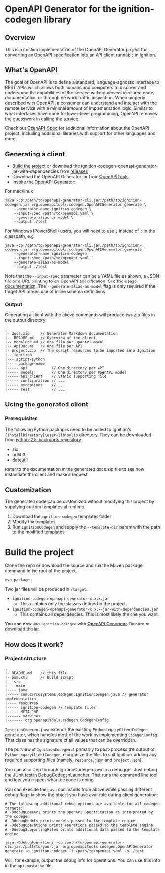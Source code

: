 # OpenAPI Generator for the ignition-codegen library

## Overview
This is a custom implementation of the OpenAPI Generator project for converting an OpenAPI specification into an API client runnable in Ignition.

## What's OpenAPI
The goal of OpenAPI is to define a standard, language-agnostic interface to REST APIs which allows both humans and computers to discover and understand the capabilities of the service without access to source code, documentation, or through network traffic inspection.
When properly described with OpenAPI, a consumer can understand and interact with the remote service with a minimal amount of implementation logic.
Similar to what interfaces have done for lower-level programming, OpenAPI removes the guesswork in calling the service.

Check out [OpenAPI-Spec](https://github.com/OAI/OpenAPI-Specification) for additional information about the OpenAPI project, including additional libraries with support for other languages and more.

## Generating a client
- [Build the project](#build-the-project) or download the ignition-codegen-openapi-generator-jar-with-dependencies from [releases](https://github.com/CorsoSource/IgnitionCodegen/releases)
- Download the OpenAPI Generator jar from [OpenAPITools](https://github.com/OpenAPITools/openapi-generator#13---download-jar)
- Invoke the OpenAPI Generator:

For mac/linux:
```
java -cp /path/to/openapi-generator-cli.jar:/path/to/ignition-codegen.jar org.openapitools.codegen.OpenAPIGenerator generate \
    --generator-name ignition-codegen \
    --input-spec /path/to/openapi.yaml \
    --generate-alias-as-model \
    --output ./test
```

For Windows (PowerShell) users, you will need to use `;` instead of `:` in the classpath, e.g.
```
java -cp /path/to/openapi-generator-cli.jar;/path/to/ignition-codegen.jar org.openapitools.codegen.OpenAPIGenerator generate ` 
    --generator-name ignition-codegen `
    --input-spec /path/to/openapi.yaml `
    --generate-alias-as-model `
    --output ./test
```
Note that the `--input-spec` parameter can be a YAML file as shown, a JSON file or a URL pointing to an OpenAPI specification. See the [usage documentation](https://openapi-generator.tech/docs/usage).
The `--generate-alias-as-model` flag is only required if the target API makes use of inline schema definitions.

### Output
Generating a client with the above commands will produce two zip files in the output directory:
```
.
|- docs.zip     // Generated Markdown documentation
|-- README.md   // Overview of the client
|-- ModelDoc.md // One file per OpenAPI model
|-- ApiDoc.md   // One file per API
|- project.zip  // The script resources to be imported into Ignition
|-- ignition
|--- script-python
|---- package-name
|----- api           // One directory per API
|----- models        // One directory per OpenAPI model
|----- api_client    // Static supporting file
|----- configuration // ...
|----- exceptions    // ...
|----- rest          // ...
```

## Using the generated client
### Prerequisites
The following Python packages need to be added to Ignition's `{installDirectory}\user-lib\pylib` directory. They can be
downloaded from [jython-2.5-backports repository](https://github.com/CorsoSource/jython-2.5-backports)
- six
- urllib3
- dateutil

Refer to the documentation in the generated docs.zip file to see how instantiate the client and make a request. 

## Customization
The generated code can be customized without modifying this project by supplying custom templates at runtime.
1. Download the `ignition-codegen` templates folder
2. Modify the templates
3. Run `IgnitionCodegen` and supply the `--template-dir` param with the path to the modified templates

# Build the project
Clone the repo or download the source and run the Maven package command in the root of the project.
```
mvn package
```

Two jar files will be produced in `/target`.
- `ignition-codegen-openapi-generator-x.x.x.jar`
  * This contains only the classes defined in the project.
- `ignition-codegen-openapi-generator-x.x.x-jar-with-dependencies.jar`
  * This contains all dependencies. This is most likely the one you want.

You can now use `ignition-codegen` with [OpenAPI Generator](https://openapi-generator.tech). Be sure to [download the jar](https://github.com/OpenAPITools/openapi-generator#13---download-jar).

## How does it work?
### Project structure

```
.
|- README.md    // this file
|- pom.xml      // build script
|-- src
|--- main
|---- java
|----- com.corsosystems.codegen.IgnitionCodegen.java // generator implementation
|---- resources
|----- ignition-codegen // template files
|----- META-INF
|------ services
|------- org.openapitools.codegen.CodegenConfig
```
`IgnitionCodegen.java` extends the existing `PythonLegacyClientCodegen` generator, which handles most of the work by implementing `CodegenConfig`.
That class has the signature of all values that can be overridden.

The purview of `IgnitionCodegen` is primarily to post-process the output of `PythonLegacyClientCodegen`, reorganize the files to suit Ignition, adding any required supporting files (namely, `resource.json` and `project.json`).

You can also step through IgnitionCodegen.java in a debugger.  Just debug the JUnit
test in DebugCodegenLauncher.  That runs the command line tool and lets you inspect what the code is doing.

You can execute the `java` commands from above while passing different debug flags to show
the object you have available during client generation:

```
# The following additional debug options are available for all codegen targets:
# -DdebugOpenAPI prints the OpenAPI Specification as interpreted by the codegen
# -DdebugModels prints models passed to the template engine
# -DdebugOperations prints operations passed to the template engine
# -DdebugSupportingFiles prints additional data passed to the template engine

java -DdebugOperations -cp /path/to/openapi-generator-cli.jar:/path/to/your.jar org.openapitools.codegen.OpenAPIGenerator generate -g ignition-codegen -i /path/to/openapi.yaml -o ./test
```

Will, for example, output the debug info for operations.
You can use this info in the `api.mustache` file.